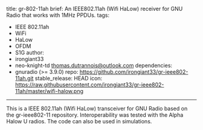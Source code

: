 title: gr-802-11ah
brief: An IEEE802.11ah (Wifi HaLow) receiver for GNU Radio that works with 1MHz PPDUs.
tags:
  - IEEE 802.11ah
  - WiFi
  - HaLow
  - OFDM
  - S1G
author:
  - irongiant33
  - neo-knight-td <thomas.dutrannois@outlook.com>
dependencies:
  - gnuradio (>= 3.9.0)
repo: https://github.com/irongiant33/gr-ieee802-11ah.git
stable_release: HEAD
icon: https://raw.githubusercontent.com/irongiant33/gr-ieee802-11ah/master/wifi-halow.png
---

This is a IEEE 802.11ah (Wifi HaLow) transceiver for GNU Radio based on the gr-ieee802-11 repository. Interoperability was tested with the Alpha Halow U radios. The code can also be used in simulations.
